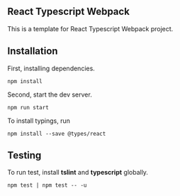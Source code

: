 ## React Typescript Webpack

This is a template for React Typescript Webpack project.

## Installation

First, installing dependencies.

```
npm install
```

Second, start the dev server.

```
npm run start
```

To install typings, run

```
npm install --save @types/react
```

## Testing

To run test, install **tslint** and **typescript** globally.

```
npm test | npm test -- -u
```
